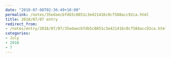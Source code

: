 ```yaml
---
date: "2018-07-08T02:36:49+10:00"
permalink: /notes/35edaecbfdb5c8851c3e421416c0cf588acc92ca.html
title: 2018/07/07 entry
redirect_from:
- /notes/entry/2018/07/07/35edaecbfdb5c8851c3e421416c0cf588acc92ca.html
categories:
- July
- 2018
- 7
---
```

